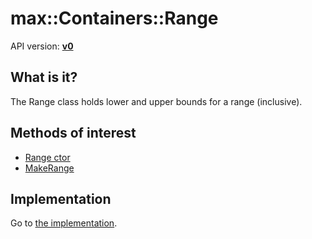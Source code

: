 # max::Containers::Range

API version: [**v0**](../../v0.md)

## What is it?

The Range class holds lower and upper bounds for a range (inclusive).

## Methods of interest

* [Range ctor](Range_ctor.md)
* [MakeRange](MakeRange.md)

## Implementation

Go to [the implementation](../../../Code/Include/max/Containers/Range.hpp#L17).